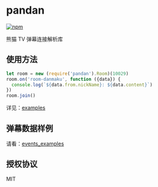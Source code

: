 # pandan

[![npm](https://img.shields.io/npm/v/pandan.svg?style=flat-square)](https://www.npmjs.com/package/pandan)

熊猫 TV 弹幕连接解析库

## 使用方法

```javascript
let room = new (require('pandan').Room)(10029)
room.on('room-danmaku', function ({data}) {
  console.log(`${data.from.nickName}: ${data.content}`)
})
room.join()
```

详见：[examples](./examples)

## 弹幕数据样例

请看：[events_examples](./events_examples)

## 授权协议

MIT